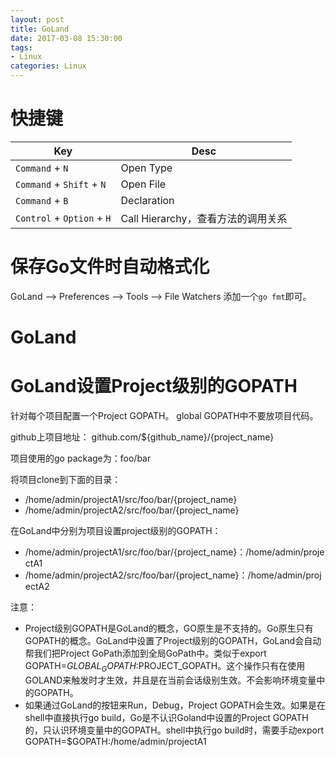 ```yaml
---
layout: post
title: GoLand
date: 2017-03-08 15:30:00
tags:
- Linux
categories: Linux
---
```


# 快捷键

|            Key                 |                     Desc                                |
| ------------------------------ | ------------------------------------------------------- |
| `Command` + `N`                | Open Type                                               |
| `Command` + `Shift` + `N`      | Open File                                               |
| `Command` + `B`                | Declaration                                             |
| `Control` + `Option` + `H`     | Call Hierarchy，查看方法的调用关系                        |


# 保存Go文件时自动格式化

GoLand --> Preferences -->  Tools --> File Watchers
添加一个`go fmt`即可。

# GoLand 



# GoLand设置Project级别的GOPATH

针对每个项目配置一个Project GOPATH。
global GOPATH中不要放项目代码。

github上项目地址：
github.com/${github_name}/{project_name}

项目使用的go package为：foo/bar

将项目clone到下面的目录：
* /home/admin/projectA1/src/foo/bar/{project_name}
* /home/admin/projectA2/src/foo/bar/{project_name}


在GoLand中分别为项目设置project级别的GOPATH：
* /home/admin/projectA1/src/foo/bar/{project_name}：/home/admin/projectA1
* /home/admin/projectA2/src/foo/bar/{project_name}：/home/admin/projectA2

注意：
* Project级别GOPATH是GoLand的概念，GO原生是不支持的。Go原生只有GOPATH的概念。GoLand中设置了Project级别的GOPATH，GoLand会自动帮我们把Project GoPath添加到全局GoPath中。类似于export GOPATH=$GLOBAL_GOPATH:$PROJECT_GOPATH。这个操作只有在使用GOLAND来触发时才生效，并且是在当前会话级别生效。不会影响环境变量中的GOPATH。
* 如果通过GoLand的按钮来Run，Debug，Project GOPATH会生效。如果是在shell中直接执行go build，Go是不认识Goland中设置的Project GOPATH的，只认识环境变量中的GOPATH。shell中执行go build时，需要手动export GOPATH=$GOPATH:/home/admin/projectA1
 

